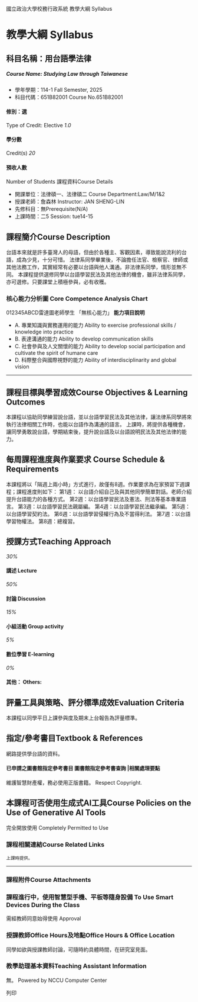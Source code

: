 國立政治大學校務行政系統 教學大綱 Syllabus
# 教學大綱 Syllabus
##  科目名稱：用台語學法律
#####  Course Name: Studying Law through Taiwanese
  * 學年學期：114-1 Fall Semester, 2025 
  * 科目代碼：651B82001 Course No.651B82001


#### 修別：選
Type of Credit: Elective 
_1.0_
#### 學分數
Credit(s)
_20_
#### 預收人數
Number of Students
課程資料Course Details
  * 開課單位：法律碩一、法律碩二 Course Department:Law/M/1&2 
  * 授課老師：詹森林 Instructor: JAN SHENG-LIN 
  * 先修科目：無Prerequisite(N/A)
  * 上課時間：二5 Session: tue14-15


##  課程簡介Course Description
台語本來就是許多臺灣人的母語，但由於各種主、客觀因素，導致能說流利的台語，成為少見，十分可惜。
法律系同學畢業後，不論擔任法官、檢察官、律師或其他法務工作，其實經常有必要以台語與他人溝通。非法律系同學，情形並無不同。
本課程提供選修同學以台語學習民法及其他法律的機會，雖非法律系同學，亦可選修。只要課堂上積極參與，必有收穫。
###  核心能力分析圖 Core Competence Analysis Chart
012345ABCD雷達圖老師學生
「無核心能力」 
**能力項目說明**
  * A. 專業知識與實務運用的能力 Ability to exercise professional skills / knowledge into practice
  * B. 表達溝通的能力 Ability to develop communication skills
  * C. 社會參與及人文關懷的能力 Ability to develop social participation and cultivate the spirit of humane care
  * D. 科際整合與國際視野的能力 Ability of interdisciplinarity and global vision


* * *
##  課程目標與學習成效Course Objectives & Learning Outcomes 
本課程以協助同學練習說台語，並以台語學習民法及其他法律，讓法律系同學將來執行法律相關工作時，也能以台語作為溝通的語言。
上課時，將提供各種機會，讓同學勇敢說台語，學期結束後，提升說台語及以台語說明民法及其他法律的能力。
##  每周課程進度與作業要求 Course Schedule & Requirements
本課程將以「隔週上兩小時」方式進行，故僅有8週。作業要求為在家預習下週課程；課程進度則如下：
第1週： 以台語介紹自己及與其他同學簡單對話。老師介紹提升台語能力的各種方式。
第2週：以台語學習民法及憲法、刑法等基本專業語言。
第3週：以台語學習民法親屬編。
第4週：以台語學習民法繼承編。
第5週：以台語學習契約法。
第6週：以台語學習侵權行為及不當得利法。
第7週：以台語學習物權法。
第8週：總複習。
##  授課方式Teaching Approach
_30%_
####  講述 Lecture
_50%_
####  討論 Discussion
_15%_
####  小組活動 Group activity
_5%_
####  數位學習 E-learning
_0%_
####  其他： Others:
##  評量工具與策略、評分標準成效Evaluation Criteria
本課程以同學平日上課參與度及期末上台報告為評量標準。
##  指定/參考書目Textbook & References
網路提供學台語的資料。
####  已申請之圖書館指定參考書目  圖書館指定參考書查詢 |相關處理要點
維護智慧財產權，務必使用正版書籍。 Respect Copyright.
##  本課程可否使用生成式AI工具Course Policies on the Use of Generative AI Tools
完全開放使用 Completely Permitted to Use
###  課程相關連結Course Related Links
```
上課時提供。
```

* * *
###  課程附件Course Attachments
###  課程進行中，使用智慧型手機、平板等隨身設備 To Use Smart Devices During the Class
需經教師同意始得使用  Approval
###  授課教師Office Hours及地點Office Hours & Office Location
同學如欲與授課教師討論，可隨時約具體時間，在研究室見面。
###  教學助理基本資料Teaching Assistant Information
無。
Powered by NCCU Computer Center
  
列印

